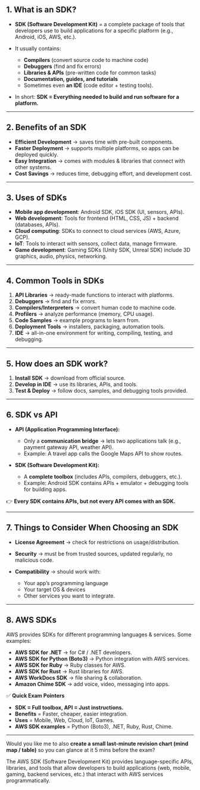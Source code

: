 ## **1. What is an SDK?**

* **SDK (Software Development Kit)** = a complete package of tools that developers use to build applications for a specific platform (e.g., Android, iOS, AWS, etc.).
* It usually contains:

  * **Compilers** (convert source code to machine code)
  * **Debuggers** (find and fix errors)
  * **Libraries & APIs** (pre-written code for common tasks)
  * **Documentation, guides, and tutorials**
  * Sometimes even **an IDE** (code editor + testing tools).
* In short: **SDK = Everything needed to build and run software for a platform.**

---

## **2. Benefits of an SDK**

* **Efficient Development** → saves time with pre-built components.
* **Faster Deployment** → supports multiple platforms, so apps can be deployed quickly.
* **Easy Integration** → comes with modules & libraries that connect with other systems.
* **Cost Savings** → reduces time, debugging effort, and development cost.

---

## **3. Uses of SDKs**

* **Mobile app development**: Android SDK, iOS SDK (UI, sensors, APIs).
* **Web development**: Tools for frontend (HTML, CSS, JS) + backend (databases, APIs).
* **Cloud computing**: SDKs to connect to cloud services (AWS, Azure, GCP).
* **IoT**: Tools to interact with sensors, collect data, manage firmware.
* **Game development**: Gaming SDKs (Unity SDK, Unreal SDK) include 3D graphics, audio, physics, networking.

---

## **4. Common Tools in SDKs**

1. **API Libraries** → ready-made functions to interact with platforms.
2. **Debuggers** → find and fix errors.
3. **Compilers/Interpreters** → convert human code to machine code.
4. **Profilers** → analyze performance (memory, CPU usage).
5. **Code Samples** → example programs to learn from.
6. **Deployment Tools** → installers, packaging, automation tools.
7. **IDE** → all-in-one environment for writing, compiling, testing, and debugging.

---

## **5. How does an SDK work?**

1. **Install SDK** → download from official source.
2. **Develop in IDE** → use its libraries, APIs, and tools.
3. **Test & Deploy** → follow docs, samples, and debugging tools provided.

---

## **6. SDK vs API**

* **API (Application Programming Interface):**

  * Only a **communication bridge** → lets two applications talk (e.g., payment gateway API, weather API).
  * Example: A travel app calls the Google Maps API to show routes.
* **SDK (Software Development Kit):**

  * A **complete toolbox** (includes APIs, compilers, debuggers, etc.).
  * Example: Android SDK contains APIs + emulator + debugging tools for building apps.

👉 **Every SDK contains APIs, but not every API comes with an SDK.**

---

## **7. Things to Consider When Choosing an SDK**

* **License Agreement** → check for restrictions on usage/distribution.
* **Security** → must be from trusted sources, updated regularly, no malicious code.
* **Compatibility** → should work with:

  * Your app’s programming language
  * Your target OS & devices
  * Other services you want to integrate.

---

## **8. AWS SDKs**

AWS provides SDKs for different programming languages & services. Some examples:

* **AWS SDK for .NET** → for C# / .NET developers.
* **AWS SDK for Python (Boto3)** → Python integration with AWS services.
* **AWS SDK for Ruby** → Ruby classes for AWS.
* **AWS SDK for Rust** → Rust libraries for AWS.
* **AWS WorkDocs SDK** → file sharing & collaboration.
* **Amazon Chime SDK** → add voice, video, messaging into apps.

✅ **Quick Exam Pointers**

* **SDK = Full toolbox, API = Just instructions.**
* **Benefits** = Faster, cheaper, easier integration.
* **Uses** = Mobile, Web, Cloud, IoT, Games.
* **AWS SDK examples** = Python (Boto3), .NET, Ruby, Rust, Chime.

---

Would you like me to also **create a small last-minute revision chart (mind map / table)** so you can glance at it 5 mins before the exam?


The AWS SDK (Software Development Kit) provides language-specific APIs, libraries, and tools that allow developers to build applications (web, mobile, gaming, backend services, etc.) that interact with AWS services programmatically.
